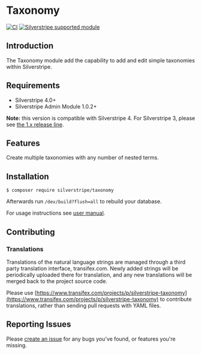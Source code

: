 # Taxonomy

[![CI](https://github.com/silverstripe/silverstripe-taxonomy/actions/workflows/ci.yml/badge.svg)](https://github.com/silverstripe/silverstripe-taxonomy/actions/workflows/ci.yml)
[![Silverstripe supported module](https://img.shields.io/badge/silverstripe-supported-0071C4.svg)](https://www.silverstripe.org/software/addons/silverstripe-commercially-supported-module-list/)

## Introduction

The Taxonomy module add the capability to add and edit simple taxonomies within Silverstripe.

## Requirements

 * Silverstripe 4.0+
 * Silverstripe Admin Module 1.0.2+
 
 **Note:** this version is compatible with Silverstripe 4. For Silverstripe 3, please see [the 1.x release line](https://github.com/silverstripe/silverstripe-taxonomy/tree/1.2).

## Features

Create multiple taxonomies with any number of nested terms.

## Installation

```
$ composer require silverstripe/taxonomy
```
Afterwards run `/dev/build?flush=all` to rebuild your database.

For usage instructions see [user manual](docs/en/userguide/index.md).

## Contributing

### Translations

Translations of the natural language strings are managed through a third party translation interface, transifex.com. Newly added strings will be periodically uploaded there for translation, and any new translations will be merged back to the project source code.

Please use [https://www.transifex.com/projects/p/silverstripe-taxonomy](https://www.transifex.com/projects/p/silverstripe-taxonomy) to contribute translations, rather than sending pull requests with YAML files.

## Reporting Issues

Please [create an issue](http://github.com/silverstripe/silverstripe-taxonomy/issues) for any bugs you've found, or features you're missing.
